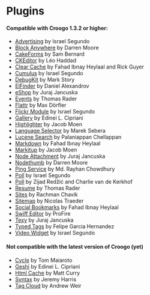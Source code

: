 # Plugins

#### Compatible with Croogo 1.3.2 or higher:

* [Advertising](http://github.com/chroposnos/Advertising-Croogo-Plugin "Manages ads (creation, monitoring). Every ad can redirect to a given URL and may register click counting.") by Israel Segundo
* [Block Anywhere](https://github.com/firecreek/BlockAnywhere "Put a block anywhere in Croogo") by Darren Moore
* [CakeForms](https://github.com/shihab-alain/croogo-cakeforms/ "An easy to use form plugin inspired by the amazing Cforms plugin for Wordpress.") by Sam Bernard
* [CKEditor](http://github.com/Scoup/geecktec_ckeditor) by Léo Haddad
* [Clear Cache](https://github.com/fahad19/clear_cache "CakePHP plugin/shell for deleting cache files") by Fahad  Ibnay Heylaal and Rick Guyer
* [Cumulus](http://github.com/chroposnos/cumulus "Creates and displays a block with a 3d tag cloud. It takes all the tags of the nodes.") by Israel Segundo
* [DebugKit](http://github.com/fahad19/debug_kit "Provides a debugging toolbar and enhanced debugging tools for CakePHP applications.") by Mark Story
* [ElFinder](http://github.com/azzzy/Croogo-ElFinder-Plugin "Plugin for replacing the default file manager with the ElFinder AJAX filemanage") by Daniel Alexandrov
* [eShop](http://github.com/elcuro/eshop) by Juraj Jancuska
* [Events](http://github.com/thoth/event "A plugin for creating/managing events") by Thomas Rader
* [Flattr](http://github.com/muxe/Croogo-Flattr-Plugin "A Croogo Plugin to add Flattr buttons to your posts") by Max Dörfler
* [Flickr Module](http://github.com/chroposnos/flickr_module "Displays random flickr public photos of a given user in a block.") by Israel Segundo
* [Gallery](http://github.com/phpedinei/gallery "This Gallery plugin for Croogo can create albums and upload photos") by Edinei L. Cipriani
* [Highlighter](http://github.com/jacmoe/highlighter "A plugin for Croogo CMS for code syntax highlighting.") by Jacob Moen
* [Language Selector](http://github.com/smarek/langbar "Creates Block of flags with labels, for easy way to change site's language.") by Marek Sebera
* [Lucene Search](http://github.com/palam/Croogo-Lucene-Search-Plugin) by Palaniappan Chellappan
* [Markdown](http://fahad19.com/blog/markdown-plugin) by Fahad Ibnay Heylaal
* [Markitup](http://github.com/jacmoe/markitup) by Jacob Moen
* [Node Attachment](http://github.com/elcuro/nodeattachment) by Juraj Jancuska
* [Nodethumb](http://github.com/firecreek/nodethumb) by Darren Moore
* [Ping Service](http://github.com/rayhan/ping_service) by Md. Rayhan Chowdhury
* [Poll](http://github.com/chroposnos/poll) by Israel Segundo
* [Poll](http://github.com/primeminister/poll) by Zijad Redžić and Charlie van de Kerkhof
* [Resume](https://github.com/thoth/resume) by Thomas Rader
* [Sites](https://github.com/rchavik/sites) by Rachman Chavik
* [Sitemap](http://github.com/traedamatic/croogo_sitemap_plugin) by Nicolas Traeder
* [Social Bookmarks](http://github.com/fahad19/social_bookmarks) by Fahad Ibnay Heylaal
* [Swiff Editor](https://github.com/ProFire/Swiff-Editor-for-Croogo) by ProFire
* [Texy](http://github.com/elcuro/texy) by Juraj Jancuska
* [Typed Tags](http://scvgeo.com/blog/typed-tags-croogo-plugin) by Felipe Garcia Hernandez
* [Video Widget](http://github.com/chroposnos/video_widget) by Israel Segundo

#### Not compatible with the latest version of Croogo (yet)

* [Cycle](http://www.shift8creative.com/blog/cycle-plugin) by Tom Maiaroto
* [Geshi](http://github.com/phpedinei/geshi) by Edinei L. Cipriani
* [Html Cache](http://github.com/mcurry/html_cache) by Matt Curry
* [Syntax](http://codaset.com/jeremyharris/croogo-syntax-plugin) by Jeremy Harris
* [Tag Cloud](http://github.com/andruu/Croogo-Tagcloud-Plugin) by Andrew Weir